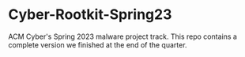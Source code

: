# Cyber-Rootkit-Spring23
ACM Cyber's Spring 2023 malware project track.
This repo contains a complete version we finished at the end of the quarter.
